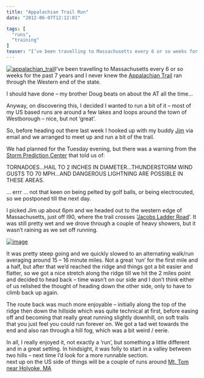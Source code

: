 ```yaml
---
title: "Appalachian Trail Run"
date: "2012-06-07T12:12:01"

tags: [
  "runs",
  "training"
]
teaser: "I’ve been travelling to Massachusetts every 6 or so weeks for the past 7 years and I never knew the Appalachian Trail ran through the Western end of the state. I should have done – my brother Doug beats on about the AT all the time… Anyway, on discovering this, I decided I wanted to [&hellip;]\n"
---
```

[![appalachian_trail](appalachian_trail_thumb.jpg "appalachian_trail")](https://kennetrunner.com/wp-content/uploads/2012/06/appalachian_trail.jpg)I’ve been travelling to Massachusetts every 6 or so weeks for the past 7 years and I never knew the [Appalachian Trail](http://www.appalachiantrail.org/home) ran through the Western end of the state.

I should have done – my brother Doug beats on about the AT all the time…

Anyway, on discovering this, I decided I wanted to run a bit of it – most of my US based runs are around a few lakes and loops around the town of Westborough – nice, but not ‘great’.

So, before heading out there last week I hooked up with my buddy [Jim](https://twitter.com/#!/jameschevalier) via email and we arranged to meet up and run a bit of the trail.  

We had planned for the Tuesday evening, but there was a warning from the [Storm Prediction Center](http://www.spc.noaa.gov/products/watch/ww0313.html) that told us of:

TORNADOES...HAIL TO 2 INCHES IN DIAMETER...THUNDERSTORM WIND
   GUSTS TO 70 MPH...AND DANGEROUS LIGHTNING ARE POSSIBLE IN THESE
   AREAS.

… errr … not that keen on being pelted by golf balls, or being electrocuted, so we postponed till the next day.

I picked Jim up about 6pm and we headed out to the western edge of Massachusetts, just off I90, where the trail crosses ‘[Jacobs Ladder Road](https://maps.google.com/maps?q=Jacobs+Ladder+Road,+Becket,+MA,+United+States&hl=en&ll=42.290406,-73.155706&spn=0.013048,0.033023&sll=37.0625,-95.677068&sspn=56.462693,135.263672&oq=jacobs+ladder&t=h&hnear=Jacobs+Ladder+Rd,+Becket,+Berkshire,+Massachusetts+01223&z=16)’. It was still pretty wet and we drove through a couple of heavy showers, but it wasn’t raining as we set off running.

[![image](image_thumb1.png "image")](http://runkeeper.com/user/kjhughes/activity/91941847)

It was pretty steep going and we quickly slowed to an alternating walk/run averaging around 15 – 16 minute miles. Not a great ‘run’ for the first mile and a half, but after that we’d reached the ridge and things got a bit easier and flatter, so we got a nice stretch along the ridge till we hit the 2 miles point and decided to head back – time wasn’t on our side and I don’t think either of us relished the thought of heading down the other side, only to have to climb back up again.

The route back was much more enjoyable – initially along the top of the ridge then down the hillside which was quite technical at first, before easing off and becoming that really great running slightly downhill, on soft trails that you just feel you could run forever on. We got a tad wet towards the end and also ran through a hill fog, which was a bit weird / eerie.

In all, I really enjoyed it, not exactly a ‘run’, but something a little different and in a great setting. In hindsight, it was folly to start in a valley between two hills – next time I’d look for a more runnable section.  
next up on the US side of things will be a couple of runs around [Mt. Tom near Holyoke, MA](https://maps.google.co.uk/maps?q=Mount+Tom,+Holyoke,+MA,+United+States&hl=en&sll=53.800651,-4.064941&sspn=10.680261,33.815918&oq=mt+tom,+hol&t=h&hnear=Mt+Tom&z=15)
